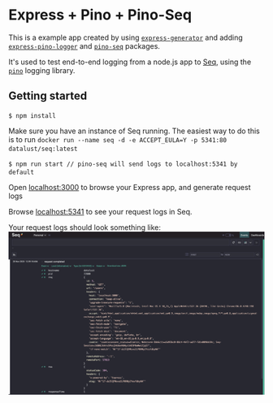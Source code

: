 # Express + Pino + Pino-Seq

This is a example app created by using [`express-generator`](https://github.com/expressjs/express) and adding [`express-pino-logger`](https://github.com/pinojs/express-pino-logger) and [`pino-seq`](https://github.com/datalust/pino-seq) packages.

It's used to test end-to-end logging from a node.js app to [Seq](https://datalust.co/seq), using the [`pino`](https://github.com/pinojs/pino) logging library.

## Getting started

```
$ npm install
```

Make sure you have an instance of Seq running. The easiest way to do this is to run `docker run --name seq -d -e ACCEPT_EULA=Y -p 5341:80 datalust/seq:latest`

```
$ npm run start // pino-seq will send logs to localhost:5341 by default
```

Open [localhost:3000](http://localhost:3000) to browse your Express app, and generate request logs

Browse [localhost:5341](http://localhost:5341) to see your request logs in Seq.

Your request logs should look something like:
![Screenshot of Seq showing a log "request completed" from the Express app. Includes status code, headers, and response time](https://github.com/datalust/express-pino-seq/blob/dev/express-pino-seq-screenshot.png)